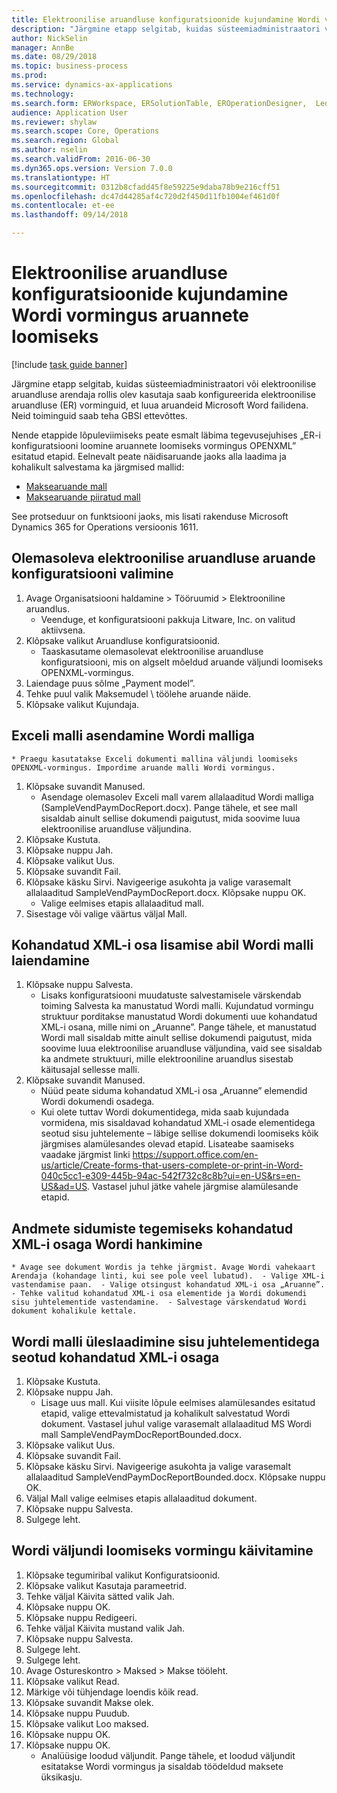 ```yaml
--- 
title: Elektroonilise aruandluse konfiguratsioonide kujundamine Wordi vormingus aruannete loomiseks
description: "Järgmine etapp selgitab, kuidas süsteemiadministraatori või elektroonilise aruandluse arendaja rollis olev kasutaja saab konfigureerida elektroonilise aruandluse vorminguid, et luua aruandeid Microsoft Wordi failidena."
author: NickSelin
manager: AnnBe
ms.date: 08/29/2018
ms.topic: business-process
ms.prod: 
ms.service: dynamics-ax-applications
ms.technology: 
ms.search.form: ERWorkspace, ERSolutionTable, EROperationDesigner,  LedgerJournalTable, LedgerJournalTransVendPaym
audience: Application User
ms.reviewer: shylaw
ms.search.scope: Core, Operations
ms.search.region: Global
ms.author: nselin
ms.search.validFrom: 2016-06-30
ms.dyn365.ops.version: Version 7.0.0
ms.translationtype: HT
ms.sourcegitcommit: 0312b8cfadd45f8e59225e9daba78b9e216cff51
ms.openlocfilehash: dc47d44285af4c720d2f450d11fb1004ef461d0f
ms.contentlocale: et-ee
ms.lasthandoff: 09/14/2018

---
```

# <a name="design-er-configurations-to-generate-reports-in-word-format"></a>Elektroonilise aruandluse konfiguratsioonide kujundamine Wordi vormingus aruannete loomiseks

[!include [task guide banner](../../includes/task-guide-banner.md)]

Järgmine etapp selgitab, kuidas süsteemiadministraatori või elektroonilise aruandluse arendaja rollis olev kasutaja saab konfigureerida elektroonilise aruandluse (ER) vorminguid, et luua aruandeid Microsoft Word failidena. Neid toiminguid saab teha GBSI ettevõttes.

Nende etappide lõpuleviimiseks peate esmalt läbima tegevusejuhises „ER-i konfiguratsiooni loomine aruannete loomiseks vormingus OPENXML” esitatud etapid. Eelnevalt peate näidisaruande jaoks alla laadima ja kohalikult salvestama ka järgmised mallid:

- [Maksearuande mall](https://go.microsoft.com/fwlink/?linkid=862266)
- [Maksearuande piiratud mall](https://go.microsoft.com/fwlink/?linkid=862266)


See protseduur on funktsiooni jaoks, mis lisati rakenduse Microsoft Dynamics 365 for Operations versioonis 1611.


## <a name="select-the-existing-er-report-configuration"></a>Olemasoleva elektroonilise aruandluse aruande konfiguratsiooni valimine
1. Avage Organisatsiooni haldamine > Tööruumid > Elektrooniline aruandlus.
    * Veenduge, et konfiguratsiooni pakkuja Litware, Inc. on valitud aktiivsena.  
2. Klõpsake valikut Aruandluse konfiguratsioonid.
    * Taaskasutame olemasolevat elektroonilise aruandluse konfiguratsiooni, mis on algselt mõeldud aruande väljundi loomiseks OPENXML-vormingus.  
3. Laiendage puus sõlme „Payment model”.
4. Tehke puul valik Maksemudel \ töölehe aruande näide.
5. Klõpsake valikut Kujundaja.

## <a name="replace-the-excel-template-with-the-word-template"></a>Exceli malli asendamine Wordi malliga
    * Praegu kasutatakse Exceli dokumenti mallina väljundi loomiseks OPENXML-vormingus. Impordime aruande malli Wordi vormingus.  
1. Klõpsake suvandit Manused.
    * Asendage olemasolev Exceli mall varem allalaaditud Wordi malliga (SampleVendPaymDocReport.docx). Pange tähele, et see mall sisaldab ainult sellise dokumendi paigutust, mida soovime luua elektroonilise aruandluse väljundina.  
2. Klõpsake  Kustuta.
3. Klõpsake nuppu Jah.
4. Klõpsake valikut Uus.
5. Klõpsake suvandit Fail.
6. Klõpsake käsku Sirvi. Navigeerige asukohta ja valige varasemalt allalaaditud SampleVendPaymDocReport.docx. Klõpsake nuppu OK.
    * Valige eelmises etapis allalaaditud mall.  
7. Sisestage või valige väärtus väljal Mall.

## <a name="extend-the-word-template-by-adding-a-custom-xml-part"></a>Kohandatud XML-i osa lisamise abil Wordi malli laiendamine
1. Klõpsake nuppu Salvesta.
    * Lisaks konfiguratsiooni muudatuste salvestamisele värskendab toiming Salvesta ka manustatud Wordi malli. Kujundatud vormingu struktuur porditakse manustatud Wordi dokumenti uue kohandatud XML-i osana, mille nimi on „Aruanne”. Pange tähele, et manustatud Wordi mall sisaldab mitte ainult sellise dokumendi paigutust, mida soovime luua elektroonilise aruandluse väljundina, vaid see sisaldab ka andmete struktuuri, mille elektrooniline aruandlus sisestab käitusajal sellesse malli.  
2. Klõpsake suvandit Manused.
    * Nüüd peate siduma kohandatud XML-i osa „Aruanne” elemendid Wordi dokumendi osadega.  
    * Kui olete tuttav Wordi dokumentidega, mida saab kujundada vormidena, mis sisaldavad kohandatud XML-i osade elementidega seotud sisu juhtelemente – läbige sellise dokumendi loomiseks kõik järgmises alamülesandes olevad etapid. Lisateabe saamiseks vaadake järgmist linki https://support.office.com/en-us/article/Create-forms-that-users-complete-or-print-in-Word-040c5cc1-e309-445b-94ac-542f732c8c8b?ui=en-US&rs=en-US&ad=US. Vastasel juhul jätke vahele järgmise alamülesande etapid.  

## <a name="get-word-with-custom-xml-part-to-do-data-bindings"></a>Andmete sidumiste tegemiseks kohandatud XML-i osaga Wordi hankimine
    * Avage see dokument Wordis ja tehke järgmist. Avage Wordi vahekaart Arendaja (kohandage linti, kui see pole veel lubatud).  - Valige XML-i vastendamise paan.  - Valige otsingust kohandatud XML-i osa „Aruanne”.  - Tehke valitud kohandatud XML-i osa elementide ja Wordi dokumendi sisu juhtelementide vastendamine.  - Salvestage värskendatud Wordi dokument kohalikule kettale.  

## <a name="upload-the-word-template-with-custom-xml-part-bounded-to-content-controls"></a>Wordi malli üleslaadimine sisu juhtelementidega seotud kohandatud XML-i osaga
1. Klõpsake  Kustuta.
2. Klõpsake nuppu Jah.
    * Lisage uus mall. Kui viisite lõpule eelmises alamülesandes esitatud etapid, valige ettevalmistatud ja kohalikult salvestatud Wordi dokument. Vastasel juhul valige varasemalt allalaaditud MS Wordi mall SampleVendPaymDocReportBounded.docx.  
3. Klõpsake valikut Uus.
4. Klõpsake suvandit Fail.
5. Klõpsake käsku Sirvi. Navigeerige asukohta ja valige varasemalt allalaaditud SampleVendPaymDocReportBounded.docx. Klõpsake nuppu OK.
6. Väljal Mall valige eelmises etapis allalaaditud dokument.
7. Klõpsake nuppu Salvesta.
8. Sulgege leht.

## <a name="execute-the-format-to-create-word-output"></a>Wordi väljundi loomiseks vormingu käivitamine
1. Klõpsake tegumiribal valikut Konfiguratsioonid.
2. Klõpsake valikut Kasutaja parameetrid.
3. Tehke väljal Käivita sätted valik Jah.
4. Klõpsake nuppu OK.
5. Klõpsake nuppu Redigeeri.
6. Tehke väljal Käivita mustand valik Jah.
7. Klõpsake nuppu Salvesta.
8. Sulgege leht.
9. Sulgege leht.
10. Avage Ostureskontro > Maksed > Makse tööleht.
11. Klõpsake valikut Read.
12. Märkige või tühjendage loendis kõik read.
13. Klõpsake suvandit Makse olek.
14. Klõpsake nuppu Puudub.
15. Klõpsake valikut Loo maksed.
16. Klõpsake nuppu OK.
17. Klõpsake nuppu OK.
    * Analüüsige loodud väljundit. Pange tähele, et loodud väljundit esitatakse Wordi vormingus ja sisaldab töödeldud maksete üksikasju.  


